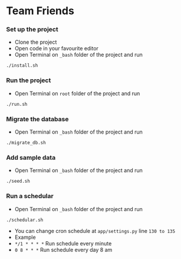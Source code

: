 # Team Friends

### Set up the project
- Clone the project
- Open code in your favourite editor
- Open Terminal on `_bash` folder of the project and run
```shell
./install.sh
```


### Run the project
- Open Terminal on `root` folder of the project and run
```shell
./run.sh
```

### Migrate the database
- Open Terminal on `_bash` folder of the project and run
```shell
./migrate_db.sh
```

### Add sample data
- Open Terminal on `_bash` folder of the project and run
```shell
./seed.sh
```

### Run a schedular
- Open Terminal on `_bash` folder of the project and run
```shell
./schedular.sh
```
- You can change cron schedule at `app/settings.py` line `130 to 135`
- Example
- `*/1 * * * *` Run schedule every minute
- `0 8 * * *` Run schedule every day 8 am
